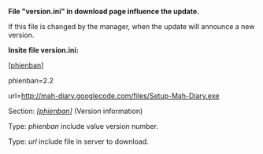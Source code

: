 **File "version.ini" in download page influence the update.**

If this file is changed by the manager, when the update will announce a new version.

**Insite file version.ini:**

[[phienban](phienban.md)]

phienban=2.2

url=http://mah-diary.googlecode.com/files/Setup-Mah-Diary.exe


Section: _[[phienban](phienban.md)]_ (Version information)

Type: _phienban_ include value version number.

Type: _url_ include file in server to download.